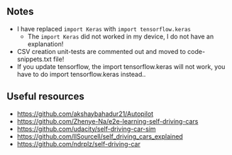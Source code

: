 ## Notes
- I have replaced `import Keras` with `import tensorflow.keras` 
    - The `import Keras` did not worked in my device, I do not have an explanation!
- CSV creation unit-tests are commented out and moved to code-snippets.txt file!
- If you update tensorflow, the import tensorflow.keras will not work, you have to do import tensorflow.keras instead..

## Useful resources
- https://github.com/akshaybahadur21/Autopilot
- https://github.com/Zhenye-Na/e2e-learning-self-driving-cars
- https://github.com/udacity/self-driving-car-sim
- https://github.com/llSourcell/self_driving_cars_explained
- https://github.com/ndrplz/self-driving-car